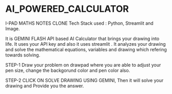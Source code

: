 # AI_POWERED_CALCULATOR
I-PAD MATHS NOTES CLONE
 Tech Stack used : Python, Streamlit and Image.
 

 It is GEMINI FLASH API based AI Calculator that brings your drawing into life.
 It uses your API key and also it uses streamlit .
 It analyzes your drawing and solve the mathematical equations, variables and drawing which refering towards solving. 
 
 STEP-1
 Draw your problem on drawpad where you are able to adjust your pen size, change the backgorund color and pen color also.

 STEP-2
 CLICK ON SOLVE DRAWING USING GEMINI, Then it will solve your drawing and Provide you the answer.
